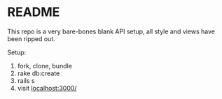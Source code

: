 # README

This repo is a very bare-bones blank API setup, all style and views have been ripped out.

Setup:

1. fork, clone, bundle
1. rake db:create
1. rails s
1. visit [localhost:3000/](http://localhost:3000/)
